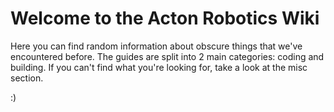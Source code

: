 # Welcome to the Acton Robotics Wiki

Here you can find random information about obscure things that we've encountered before. The guides
are split into 2 main categories: coding and building. If you can't find what you're looking for,
take a look at the misc section.

:)
